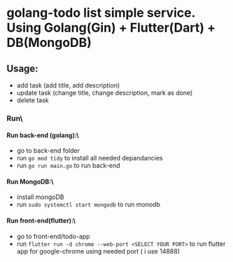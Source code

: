 # golang-todo list simple service. Using Golang(Gin) + Flutter(Dart) + DB(MongoDB)


## Usage:
- add task (add title, add description)
- update task (change title, change description, mark as done)
- delete task 

### Run\

#### Run back-end (golang):\

- go to back-end folder
- run `go mod tidy` to install all needed depandancies
- run `go run main.go` to run back-end
  
#### Run MongoDB:\

- install mongoDB
- run `sudo systemctl start mongodb` to run monodb
  
#### Run front-end(flutter):\

- go to front-end/todo-app
- run `flutter run -d chrome --web-port <SELECT YOUR PORT>` to run flutter app for google-chrome using needed port ( i use 14888)
  

  
